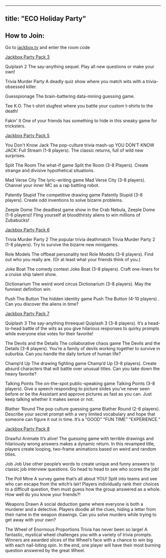 
---
title: "ECO Holiday Party"
---

## How to Join:

Go to [jackbox.tv](jackbox.tv) and enter the room code

[Jackbox Party Pack 3](https://www.jackboxgames.com/party-pack-three/)

Quiplash 2
The say-anything sequel. Play all new questions or make your own!

Trivia Murder Party
A deadly quiz show where you match wits with a trivia-obsessed killer.

Guesspionage
The brain-battering data-mining guessing game.

Tee K.O.
The t-shirt slugfest where you battle your custom t-shirts to the death!

Fakin' It
One of your friends has something to hide in this sneaky game for tricksters.


[Jackbox Party Pack 5](https://www.jackboxgames.com/party-pack-five/)

You Don't Know Jack
The pop-culture trivia mash-up YOU DON’T KNOW JACK: Full Stream (1-8 players). The classic returns, full of wild new surprises.

Split The Room
The what-if game Split the Room (3-8 Players). Create strange and divisive hypothetical situations.

Mad Verse City
The lyric-writing game Mad Verse City (3-8 players). Channel your inner MC as a rap battling robot.

Patently Stupid
The competitive drawing game Patently Stupid (3-8 players). Create odd inventions to solve bizarre problems.

Zeeple Dome
The deadliest game show in the Crab Nebula, Zeeple Dome (1-6 players)! Fling yourself at bloodthirsty aliens to win millions of Zubabucks!


[Jackbox Party Pack 6](https://www.jackboxgames.com/party-pack-six/)

Trivia Murder Party 2
The popular trivia deathmatch Trivia Murder Party 2 (1-8 players). Try to survive the bizarre new minigames.

Role Models
The offbeat personality test Role Models (3-6 players). Find out who you really are. (Or at least what your friends think of you.)

Joke Boat
The comedy contest Joke Boat (3-8 players). Craft one-liners for a cruise ship talent show.

Dictionarium
The weird word circus Dictionarium (3-8 players). May the funniest definition win.

Push The Button
The hidden identity game Push The Button (4-10 players) . Can you discover the aliens in time?

[Jackbox Party Pack 7](https://www.jackboxgames.com/party-pack-seven/)

Quiplash 3
The say-anything threequel Quiplash 3 (3-8 players). It’s a head-to-head battle of the wits as you give hilarious responses to quirky prompts while everyone else votes for their favorite!

The Devils and the Details
The collaborative chaos game The Devils and the Details (3-8 players). You’re a family of devils working together to survive in suburbia. Can you handle the daily torture of human life?

Champ’d Up
The drawing fighting game Champ’d Up (3-8 players). Create absurd characters that will battle over unusual titles. Can you take down the heavy favorite?

Talking Points
The on-the-spot public-speaking game Talking Points (3-8 players). Give a speech responding to picture slides you’ve never seen before or be the Assistant and approve pictures as fast as you can. Just keep talking whether it makes sense or not.

Blather ‘Round
The pop culture guessing game Blather Round (2-6 players). Describe your secret prompt with a very limited vocabulary and hope that someone can figure it out in time. It’s a “GOOD” “FUN TIME” “EXPERIENCE.”

[Jackbox Party Pack 8](https://www.jackboxgames.com/party-pack-eight/)

Drawful Animate
It’s alive! The guessing game with terrible drawings and hilariously wrong answers makes a dynamic return. In this revamped title, players create looping, two-frame animations based on weird and random titles.

Job Job
Use other people’s words to create unique and funny answers to classic job interview questions. Go head to head to see who scores the job!

The Poll Mine
A survey game that’s all about YOU! Split into teams and see who can escape from the witch’s lair! Players individually rank their choices to a difficult question, then must guess how the group answered as a whole. How well do you know your friends?!

Weapons Drawn
A social deduction game where everyone is both a murderer and a detective. Players doodle all the clues, hiding a letter from their name in the weapon drawings. Can you solve murders while trying to get away with your own?

The Wheel of Enormous Proportions
Trivia has never been so large! A fantastic, mystical wheel challenges you with a variety of trivia prompts. Winners are awarded slices of the Wheel’s face with a chance to win big with each nail-biting spin. In the end, one player will have their most burning question answered by the great Wheel.
